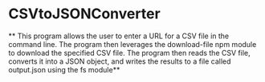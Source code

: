 # CSVtoJSONConverter

** This program allows the user to enter a URL for a CSV file in the command line. The program then leverages the download-file npm module to download the specified CSV file.
The program then reads the CSV file, converts it into a JSON object, and writes the results to a file called output.json using the fs module**
